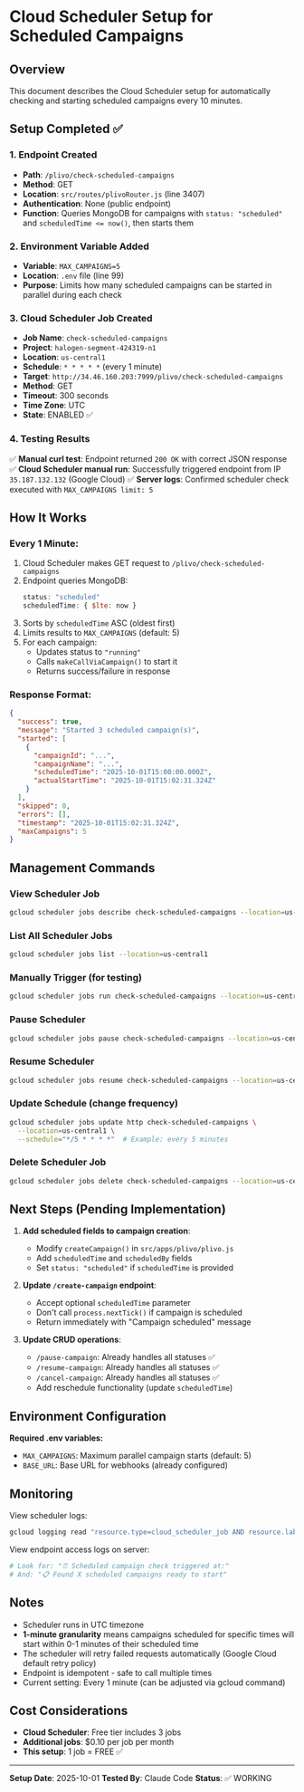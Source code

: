 # Cloud Scheduler Setup for Scheduled Campaigns

## Overview
This document describes the Cloud Scheduler setup for automatically checking and starting scheduled campaigns every 10 minutes.

## Setup Completed ✅

### 1. Endpoint Created
- **Path**: `/plivo/check-scheduled-campaigns`
- **Method**: GET
- **Location**: `src/routes/plivoRouter.js` (line 3407)
- **Authentication**: None (public endpoint)
- **Function**: Queries MongoDB for campaigns with `status: "scheduled"` and `scheduledTime <= now()`, then starts them

### 2. Environment Variable Added
- **Variable**: `MAX_CAMPAIGNS=5`
- **Location**: `.env` file (line 99)
- **Purpose**: Limits how many scheduled campaigns can be started in parallel during each check

### 3. Cloud Scheduler Job Created
- **Job Name**: `check-scheduled-campaigns`
- **Project**: `halogen-segment-424319-n1`
- **Location**: `us-central1`
- **Schedule**: `* * * * *` (every 1 minute)
- **Target**: `http://34.46.160.203:7999/plivo/check-scheduled-campaigns`
- **Method**: GET
- **Timeout**: 300 seconds
- **Time Zone**: UTC
- **State**: ENABLED ✅

### 4. Testing Results
✅ **Manual curl test**: Endpoint returned `200 OK` with correct JSON response
✅ **Cloud Scheduler manual run**: Successfully triggered endpoint from IP `35.187.132.132` (Google Cloud)
✅ **Server logs**: Confirmed scheduler check executed with `MAX_CAMPAIGNS limit: 5`

## How It Works

### Every 1 Minute:
1. Cloud Scheduler makes GET request to `/plivo/check-scheduled-campaigns`
2. Endpoint queries MongoDB:
   ```javascript
   status: "scheduled"
   scheduledTime: { $lte: now }
   ```
3. Sorts by `scheduledTime` ASC (oldest first)
4. Limits results to `MAX_CAMPAIGNS` (default: 5)
5. For each campaign:
   - Updates status to `"running"`
   - Calls `makeCallViaCampaign()` to start it
   - Returns success/failure in response

### Response Format:
```json
{
  "success": true,
  "message": "Started 3 scheduled campaign(s)",
  "started": [
    {
      "campaignId": "...",
      "campaignName": "...",
      "scheduledTime": "2025-10-01T15:00:00.000Z",
      "actualStartTime": "2025-10-01T15:02:31.324Z"
    }
  ],
  "skipped": 0,
  "errors": [],
  "timestamp": "2025-10-01T15:02:31.324Z",
  "maxCampaigns": 5
}
```

## Management Commands

### View Scheduler Job
```bash
gcloud scheduler jobs describe check-scheduled-campaigns --location=us-central1
```

### List All Scheduler Jobs
```bash
gcloud scheduler jobs list --location=us-central1
```

### Manually Trigger (for testing)
```bash
gcloud scheduler jobs run check-scheduled-campaigns --location=us-central1
```

### Pause Scheduler
```bash
gcloud scheduler jobs pause check-scheduled-campaigns --location=us-central1
```

### Resume Scheduler
```bash
gcloud scheduler jobs resume check-scheduled-campaigns --location=us-central1
```

### Update Schedule (change frequency)
```bash
gcloud scheduler jobs update http check-scheduled-campaigns \
  --location=us-central1 \
  --schedule="*/5 * * * *"  # Example: every 5 minutes
```

### Delete Scheduler Job
```bash
gcloud scheduler jobs delete check-scheduled-campaigns --location=us-central1
```

## Next Steps (Pending Implementation)

1. **Add scheduled fields to campaign creation**:
   - Modify `createCampaign()` in `src/apps/plivo/plivo.js`
   - Add `scheduledTime` and `scheduledBy` fields
   - Set `status: "scheduled"` if `scheduledTime` is provided

2. **Update `/create-campaign` endpoint**:
   - Accept optional `scheduledTime` parameter
   - Don't call `process.nextTick()` if campaign is scheduled
   - Return immediately with "Campaign scheduled" message

3. **Update CRUD operations**:
   - `/pause-campaign`: Already handles all statuses ✅
   - `/resume-campaign`: Already handles all statuses ✅
   - `/cancel-campaign`: Already handles all statuses ✅
   - Add reschedule functionality (update `scheduledTime`)

## Environment Configuration

**Required .env variables:**
- `MAX_CAMPAIGNS`: Maximum parallel campaign starts (default: 5)
- `BASE_URL`: Base URL for webhooks (already configured)

## Monitoring

View scheduler logs:
```bash
gcloud logging read "resource.type=cloud_scheduler_job AND resource.labels.job_id=check-scheduled-campaigns" --limit=50 --format=json
```

View endpoint access logs on server:
```bash
# Look for: "⏰ Scheduled campaign check triggered at:"
# And: "📋 Found X scheduled campaigns ready to start"
```

## Notes

- Scheduler runs in UTC timezone
- **1-minute granularity** means campaigns scheduled for specific times will start within 0-1 minutes of their scheduled time
- The scheduler will retry failed requests automatically (Google Cloud default retry policy)
- Endpoint is idempotent - safe to call multiple times
- Current setting: Every 1 minute (can be adjusted via gcloud command)

## Cost Considerations

- **Cloud Scheduler**: Free tier includes 3 jobs
- **Additional jobs**: $0.10 per job per month
- **This setup**: 1 job = FREE ✅

---

**Setup Date**: 2025-10-01
**Tested By**: Claude Code
**Status**: ✅ WORKING
